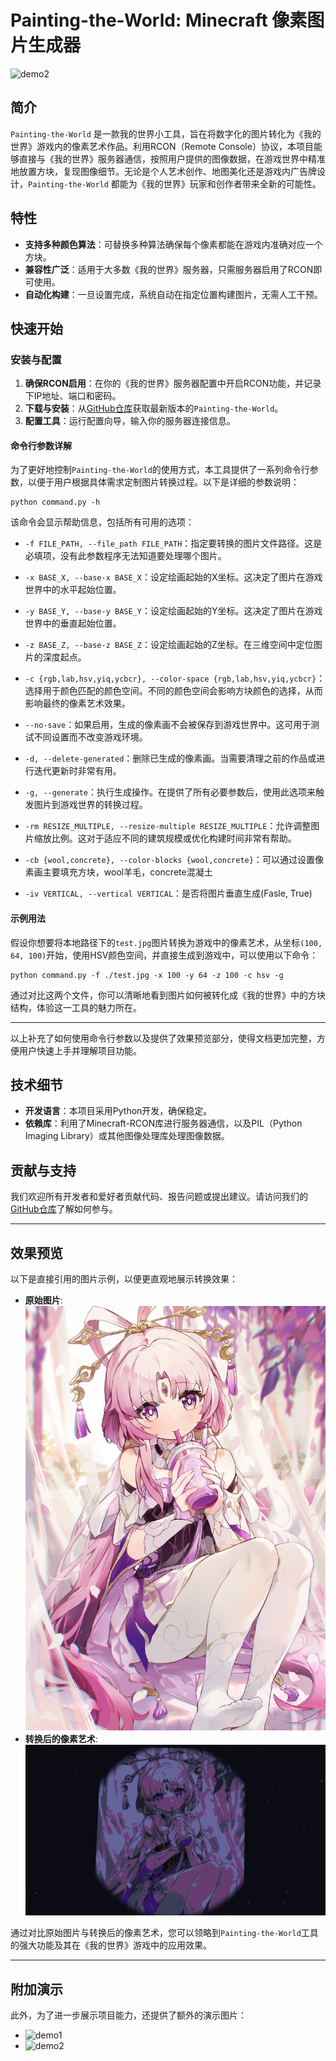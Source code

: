 # Painting-the-World: Minecraft 像素图片生成器

![demo2](demo_img/demo2.png)

## 简介

`Painting-the-World` 是一款我的世界小工具，旨在将数字化的图片转化为《我的世界》游戏内的像素艺术作品。利用RCON（Remote Console）协议，本项目能够直接与《我的世界》服务器通信，按照用户提供的图像数据，在游戏世界中精准地放置方块，复现图像细节。无论是个人艺术创作、地图美化还是游戏内广告牌设计，`Painting-the-World` 都能为《我的世界》玩家和创作者带来全新的可能性。

## 特性

- **支持多种颜色算法**：可替换多种算法确保每个像素都能在游戏内准确对应一个方块。
- **兼容性广泛**：适用于大多数《我的世界》服务器，只需服务器启用了RCON即可使用。
- **自动化构建**：一旦设置完成，系统自动在指定位置构建图片，无需人工干预。

## 快速开始

### 安装与配置

1. **确保RCON启用**：在你的《我的世界》服务器配置中开启RCON功能，并记录下IP地址、端口和密码。
2. **下载与安装**：从[GitHub仓库](https://github.com/PYmili/Painting-the-World)获取最新版本的`Painting-the-World`。
3. **配置工具**：运行配置向导，输入你的服务器连接信息。

#### 命令行参数详解

为了更好地控制`Painting-the-World`的使用方式，本工具提供了一系列命令行参数，以便于用户根据具体需求定制图片转换过程。以下是详细的参数说明：

```shell
python command.py -h
```

该命令会显示帮助信息，包括所有可用的选项：

- `-f FILE_PATH, --file_path FILE_PATH`：指定要转换的图片文件路径。这是必填项，没有此参数程序无法知道要处理哪个图片。

- `-x BASE_X, --base-x BASE_X`：设定绘画起始的X坐标。这决定了图片在游戏世界中的水平起始位置。

- `-y BASE_Y, --base-y BASE_Y`：设定绘画起始的Y坐标。这决定了图片在游戏世界中的垂直起始位置。

- `-z BASE_Z, --base-z BASE_Z`：设定绘画起始的Z坐标。在三维空间中定位图片的深度起点。

- `-c {rgb,lab,hsv,yiq,ycbcr}, --color-space {rgb,lab,hsv,yiq,ycbcr}`：选择用于颜色匹配的颜色空间。不同的颜色空间会影响方块颜色的选择，从而影响最终的像素艺术效果。

- `--no-save`：如果启用，生成的像素画不会被保存到游戏世界中。这可用于测试不同设置而不改变游戏环境。

- `-d, --delete-generated`：删除已生成的像素画。当需要清理之前的作品或进行迭代更新时非常有用。

- `-g, --generate`：执行生成操作。在提供了所有必要参数后，使用此选项来触发图片到游戏世界的转换过程。

- `-rm RESIZE_MULTIPLE, --resize-multiple RESIZE_MULTIPLE`：允许调整图片缩放比例。这对于适应不同的建筑规模或优化构建时间非常有帮助。
  
- `-cb {wool,concrete}, --color-blocks {wool,concrete}`：可以通过设置像素画主要填充方块，wool羊毛，concrete混凝土
  
- `-iv VERTICAL, --vertical VERTICAL`：是否将图片垂直生成(Fasle, True)

#### 示例用法

假设你想要将本地路径下的`test.jpg`图片转换为游戏中的像素艺术，从坐标`(100, 64, 100)`开始，使用HSV颜色空间，并直接生成到游戏中，可以使用以下命令：

```shell
python command.py -f ./test.jpg -x 100 -y 64 -z 100 -c hsv -g
```

通过对比这两个文件，你可以清晰地看到图片如何被转化成《我的世界》中的方块结构，体验这一工具的魅力所在。

---

以上补充了如何使用命令行参数以及提供了效果预览部分，使得文档更加完整，方便用户快速上手并理解项目功能。

## 技术细节

- **开发语言**：本项目采用Python开发，确保稳定。
- **依赖库**：利用了Minecraft-RCON库进行服务器通信，以及PIL（Python Imaging Library）或其他图像处理库处理图像数据。

## 贡献与支持

我们欢迎所有开发者和爱好者贡献代码、报告问题或提出建议。请访问我们的[GitHub仓库](https://github.com/YourGitHubUsername/Painting-the-World)了解如何参与。

---

## 效果预览

以下是直接引用的图片示例，以便更直观地展示转换效果：

- **原始图片**: ![test.jpg](./test.jpg)
- **转换后的像素艺术**: ![result_test.png](./result_test.png)

通过对比原始图片与转换后的像素艺术，您可以领略到`Painting-the-World`工具的强大功能及其在《我的世界》游戏中的应用效果。

---

## 附加演示

此外，为了进一步展示项目能力，还提供了额外的演示图片：

- ![demo1](demo_img/demo1.png)
- ![demo2](demo_img/demo2.png)
